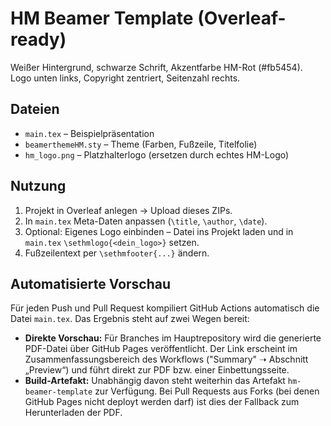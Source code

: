 # HM Beamer Template (Overleaf-ready)

Weißer Hintergrund, schwarze Schrift, Akzentfarbe HM-Rot (#fb5454).
Logo unten links, Copyright zentriert, Seitenzahl rechts.

## Dateien
- `main.tex` – Beispielpräsentation
- `beamerthemeHM.sty` – Theme (Farben, Fußzeile, Titelfolie)
- `hm_logo.png` – Platzhalterlogo (ersetzen durch echtes HM-Logo)

## Nutzung
1. Projekt in Overleaf anlegen → Upload dieses ZIPs.
2. In `main.tex` Meta-Daten anpassen (`\title`, `\author`, `\date`).
3. Optional: Eigenes Logo einbinden – Datei ins Projekt laden
   und in `main.tex` `\sethmlogo{<dein_logo>}` setzen.
4. Fußzeilentext per `\sethmfooter{...}` ändern.

## Automatisierte Vorschau
Für jeden Push und Pull Request kompiliert GitHub Actions automatisch die Datei `main.tex`.
Das Ergebnis steht auf zwei Wegen bereit:

- **Direkte Vorschau:** Für Branches im Hauptrepository wird die generierte PDF-Datei über
  GitHub Pages veröffentlicht. Der Link erscheint im Zusammenfassungsbereich des Workflows
  ("Summary" ➝ Abschnitt „Preview“) und führt direkt zur PDF bzw. einer Einbettungsseite.
- **Build-Artefakt:** Unabhängig davon steht weiterhin das Artefakt `hm-beamer-template`
  zur Verfügung. Bei Pull Requests aus Forks (bei denen GitHub Pages nicht deployt werden
  darf) ist dies der Fallback zum Herunterladen der PDF.
